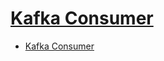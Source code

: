 # [Kafka Consumer](https://docs.confluent.io/current/clients/consumer.html)

- [Kafka Consumer](#kafka-consumer)
